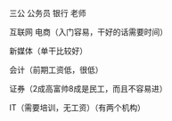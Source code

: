 三公 公务员 银行 老师

互联网 电商（入门容易，干好的话需要时间）

新媒体（单干比较好）

会计（前期工资低，很低）

证券（2成高富帅8成是民工，而且不容易进）

IT（需要培训，无工资）（有两个机构）